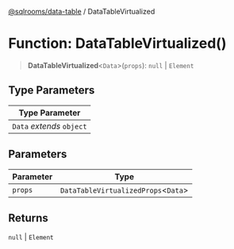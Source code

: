 [@sqlrooms/data-table](../index.md) / DataTableVirtualized

# Function: DataTableVirtualized()

> **DataTableVirtualized**\<`Data`\>(`props`): `null` \| `Element`

## Type Parameters

| Type Parameter |
| ------ |
| `Data` *extends* `object` |

## Parameters

| Parameter | Type |
| ------ | ------ |
| `props` | `DataTableVirtualizedProps`\<`Data`\> |

## Returns

`null` \| `Element`
